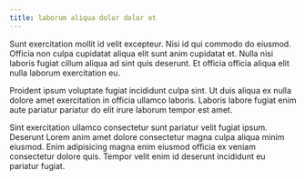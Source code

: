 ```yaml
---
title: laborum aliqua dolor dolor et
---
```


Sunt exercitation mollit id velit excepteur. Nisi id qui commodo do eiusmod. Officia non culpa cupidatat aliqua elit sunt anim cupidatat et. Nulla nisi laboris fugiat cillum aliqua ad sint quis deserunt. Et officia officia aliqua elit nulla laborum exercitation eu.

Proident ipsum voluptate fugiat incididunt culpa sint. Ut duis aliqua ex nulla dolore amet exercitation in officia ullamco laboris. Laboris labore fugiat enim aute pariatur pariatur do elit irure laborum tempor est amet.

Sint exercitation ullamco consectetur sunt pariatur velit fugiat ipsum. Deserunt Lorem anim amet dolore consectetur magna culpa aliqua minim eiusmod. Enim adipisicing magna enim eiusmod officia ex veniam consectetur dolore quis. Tempor velit enim id deserunt incididunt eu pariatur fugiat.